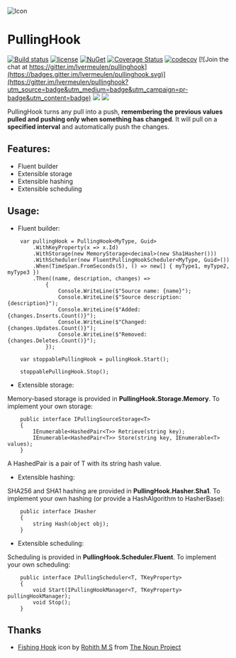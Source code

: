 ![Icon](http://i.imgur.com/GhA9WY5.png?1) 
# PullingHook 
[![Build status](https://ci.appveyor.com/api/projects/status/jhwpf0x1f3eo7x3r?svg=true)](https://ci.appveyor.com/project/lvermeulen/pullinghook) [![license](https://img.shields.io/github/license/lvermeulen/pullinghook.svg?maxAge=2592000)](https://github.com/lvermeulen/pullinghook/blob/master/LICENSE) [![NuGet](https://img.shields.io/nuget/vpre/pullinghook.svg?maxAge=2592000)](https://www.nuget.org/packages/pullinghook/) [![Coverage Status](https://coveralls.io/repos/github/lvermeulen/pullinghook/badge.svg?branch=master)](https://coveralls.io/github/lvermeulen/pullinghook?branch=master) [![codecov](https://codecov.io/gh/lvermeulen/pullinghook/branch/master/graph/badge.svg)](https://codecov.io/gh/lvermeulen/pullinghook)
 [![Join the chat at https://gitter.im/lvermeulen/pullinghook](https://badges.gitter.im/lvermeulen/pullinghook.svg)](https://gitter.im/lvermeulen/pullinghook?utm_source=badge&utm_medium=badge&utm_campaign=pr-badge&utm_content=badge) ![](https://img.shields.io/badge/.net-4.5.2-yellowgreen.svg) ![](https://img.shields.io/badge/netstandard-1.4-yellowgreen.svg)

PullingHook turns any pull into a push, **remembering the previous values pulled and pushing only when something has changed**. It will pull on a **specified interval** and automatically push the changes.

## Features:
* Fluent builder
* Extensible storage
* Extensible hashing
* Extensible scheduling

## Usage:

* Fluent builder:
~~~~
    var pullingHook = PullingHook<MyType, Guid>
        .WithKeyProperty(x => x.Id)
        .WithStorage(new MemoryStorage<decimal>(new Sha1Hasher()))
        .WithScheduler(new FluentPullingHookScheduler<MyType, Guid>())
        .When(TimeSpan.FromSeconds(5), () => new[] { myType1, myType2, myType3 })
        .Then((name, description, changes) => 
			{ 
				Console.WriteLine($"Source name: {name}");
				Console.WriteLine($"Source description: {description}");
                Console.WriteLine($"Added: {changes.Inserts.Count()}");
                Console.WriteLine($"Changed: {changes.Updates.Count()}");
                Console.WriteLine($"Removed: {changes.Deletes.Count()}");
			});

    var stoppablePullingHook = pullingHook.Start();

    stoppablePullingHook.Stop();
~~~~

* Extensible storage:

Memory-based storage is provided in **PullingHook.Storage.Memory**. To implement your own storage:
~~~~
    public interface IPullingSourceStorage<T>
    {
        IEnumerable<HashedPair<T>> Retrieve(string key);
        IEnumerable<HashedPair<T>> Store(string key, IEnumerable<T> values);
    }
~~~~

A HashedPair<T> is a pair of T with its string hash value.

* Extensible hashing:

SHA256 and SHA1 hashing are provided in **PullingHook.Hasher.Sha1**. To implement your own hashing (or provide a HashAlgorithm to HasherBase):
~~~~
    public interface IHasher
    {
        string Hash(object obj);
    }
~~~~

* Extensible scheduling:

Scheduling is provided in **PullingHook.Scheduler.Fluent**. To implement your own scheduling:
~~~~
    public interface IPullingScheduler<T, TKeyProperty>
    {
        void Start(IPullingHookManager<T, TKeyProperty> pullingHookManager);
        void Stop();
    }
~~~~

## Thanks
* [Fishing Hook](https://thenounproject.com/term/fishing-hook/942366) icon by [Rohith M S](https://thenounproject.com/rohithdezinr/) from [The Noun Project](https://thenounproject.com)
 
